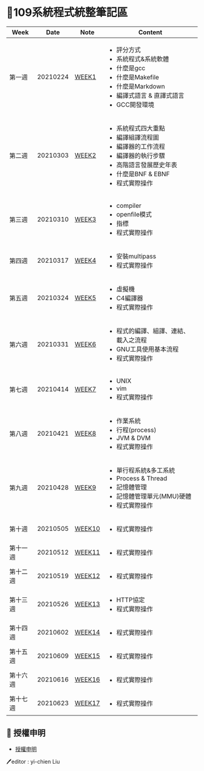 # 📓109系統程式統整筆記區  
|  Week  |  Date  |  Note  | Content | 
| ------ | ------ | ------ | ------ |
| 第一週 | 20210224 | [WEEK1](https://github.com/yichien1019/sp109b/blob/main/my%20note/WEEK1/week1.md) | <ul><li>評分方式<li>系統程式&系統軟體<li>什麼是gcc<li>什麼是Makefile<li>什麼是Markdown<li>編譯式語言 & 直譯式語言<li>GCC開發環境 |
| 第二週 | 20210303 | [WEEK2](https://github.com/yichien1019/sp109b/blob/main/my%20note/WEEK2/week2.md) | <ul><li>系統程式四大重點<li>編譯組譯流程圖<li>編譯器的工作流程<li>編譯器的執行步驟<li>高階語言發展歷史年表<li>什麼是BNF & EBNF<li>程式實際操作|
| 第三週 | 20210310 | [WEEK3](https://github.com/yichien1019/sp109b/blob/main/my%20note/WEEK3/week3.md) | <ul><li>compiler<li>openfile模式<li>指標<li>程式實際操作<ul> |
| 第四週 | 20210317 | [WEEK4](https://github.com/yichien1019/sp109b/blob/main/my%20note/WEEK4/week4.md) | <ul><li>安裝multipass<li>程式實際操作<ul> |
| 第五週 | 20210324 | [WEEK5](https://github.com/yichien1019/sp109b/blob/main/my%20note/WEEK5/week5.md) | <ul><li>虛擬機<li>C4編譯器<li>程式實際操作<ul> |
| 第六週 | 20210331 | [WEEK6](https://github.com/yichien1019/sp109b/blob/main/my%20note/WEEK6/week6.md) | <ul><li>程式的編譯、組譯、連結、載入之流程<li>GNU工具使用基本流程<li>程式實際操作<ul> |
| 第七週 | 20210414 | [WEEK7](https://github.com/yichien1019/sp109b/blob/main/my%20note/WEEK7/week7.md) | <ul><li>UNIX<li>vim<li>程式實際操作<ul> |
| 第八週 | 20210421 | [WEEK8](https://github.com/yichien1019/sp109b/blob/main/my%20note/WEEK8/week8.md) | <ul><li>作業系統<li>行程(process)<li>JVM & DVM<li>程式實際操作<ul> |
| 第九週 | 20210428 | [WEEK9](https://github.com/yichien1019/sp109b/blob/main/my%20note/WEEK9/week9.md) | <ul><li>單行程系統&多工系統<li>Process & Thread<li>記憶體管理<li>記憶體管理單元(MMU)硬體<li>程式實際操作<ul> |
| 第十週 | 20210505 | [WEEK10](https://github.com/yichien1019/sp109b/blob/main/my%20note/WEEK10/week10.md) | <ul><li>程式實際操作<ul> |
| 第十一週 | 20210512 | [WEEK11](https://github.com/yichien1019/sp109b/blob/main/my%20note/WEEK11/week11.md) | <ul><li>程式實際操作<ul> |
| 第十二週 | 20210519 | [WEEK12](https://github.com/yichien1019/sp109b/blob/main/my%20note/WEEK12/week12.md) | <ul><li>程式實際操作<ul> |
| 第十三週 | 20210526 | [WEEK13](https://github.com/yichien1019/sp109b/blob/main/my%20note/WEEK13/week13.md) | <ul><li>HTTP協定<li>程式實際操作<ul> |
| 第十四週 | 20210602 | [WEEK14](https://github.com/yichien1019/sp109b/blob/main/my%20note/WEEK14/week14.md) | <ul><li>程式實際操作<ul> |
| 第十五週 | 20210609 | [WEEK15](https://github.com/yichien1019/sp109b/blob/main/my%20note/WEEK15/week15.md) | <ul><li>程式實際操作<ul> |
| 第十六週 | 20210616 | [WEEK16](https://github.com/yichien1019/sp109b/blob/main/my%20note/WEEK16/week16.md) | <ul><li>程式實際操作<ul> |
| 第十七週 | 20210623 | [WEEK17](https://github.com/yichien1019/sp109b/blob/main/my%20note/WEEK17/week17.md) | <ul><li>程式實際操作<ul> |

## 🌟 授權申明
* [授權申明](https://github.com/yichien1019/sp109b/blob/main/my%20note/LICENSE.md)



🖊️editor : yi-chien Liu